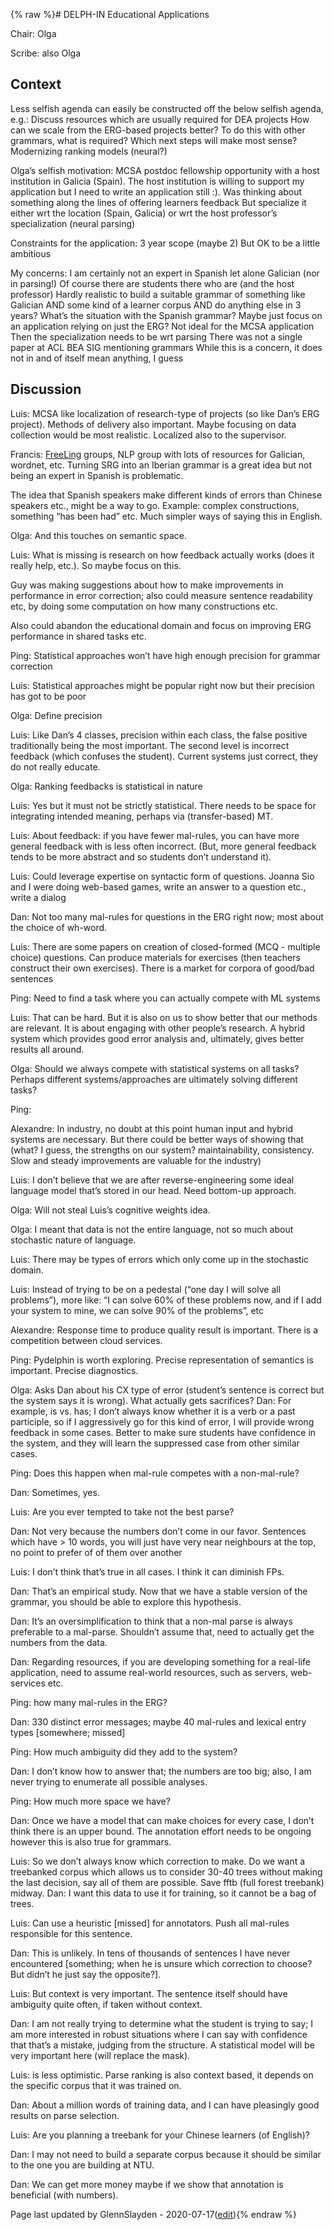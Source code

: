{% raw %}# DELPH-IN Educational Applications

Chair: Olga

Scribe: also Olga

## Context

Less selfish agenda can easily be constructed off the below selfish
agenda, e.g.: Discuss resources which are usually required for DEA
projects How can we scale from the ERG-based projects better? To do this
with other grammars, what is required? Which next steps will make most
sense? Modernizing ranking models (neural?)

Olga’s selfish motivation: MCSA postdoc fellowship opportunity with a
host institution in Galicia (Spain). The host institution is willing to
support my application but I need to write an application still :). Was
thinking about something along the lines of offering learners feedback
But specialize it either wrt the location (Spain, Galicia) or wrt the
host professor’s specialization (neural parsing)

Constraints for the application: 3 year scope (maybe 2) But OK to be a
little ambitious

My concerns: I am certainly not an expert in Spanish let alone Galician
(nor in parsing!) Of course there are students there who are (and the
host professor) Hardly realistic to build a suitable grammar of
something like Galician AND some kind of a learner corpus AND do
anything else in 3 years? What’s the situation with the Spanish grammar?
Maybe just focus on an application relying on just the ERG? Not ideal
for the MCSA application Then the specialization needs to be wrt parsing
There was not a single paper at ACL BEA SIG mentioning grammars While
this is a concern, it does not in and of itself mean anything, I guess

## Discussion

Luis: MCSA like localization of research-type of projects (so like Dan’s
ERG project). Methods of delivery also important. Maybe focusing on data
collection would be most realistic. Localized also to the supervisor.

Francis: [FreeLing](/FreeLing) groups, NLP group with lots of resources
for Galician, wordnet, etc. Turning SRG into an Iberian grammar is a
great idea but not being an expert in Spanish is problematic.

The idea that Spanish speakers make different kinds of errors than
Chinese speakers etc., might be a way to go. Example: complex
constructions, something “has been had” etc. Much simpler ways of saying
this in English.

Olga: And this touches on semantic space.

Luis: What is missing is research on how feedback actually works (does
it really help, etc.). So maybe focus on this.

Guy was making suggestions about how to make improvements in performance
in error correction; also could measure sentence readability etc, by
doing some computation on how many constructions etc.

Also could abandon the educational domain and focus on improving ERG
performance in shared tasks etc.

Ping: Statistical approaches won’t have high enough precision for
grammar correction

Luis: Statistical approaches might be popular right now but their
precision has got to be poor

Olga: Define precision

Luis: Like Dan’s 4 classes, precision within each class, the false
positive traditionally being the most important. The second level is
incorrect feedback (which confuses the student). Current systems just
correct, they do not really educate.

Olga: Ranking feedbacks is statistical in nature

Luis: Yes but it must not be strictly statistical. There needs to be
space for integrating intended meaning, perhaps via (transfer-based) MT.

Luis: About feedback: if you have fewer mal-rules, you can have more
general feedback with is less often incorrect. (But, more general
feedback tends to be more abstract and so students don’t understand it).

Luis: Could leverage expertise on syntactic form of questions. Joanna
Sio and I were doing web-based games, write an answer to a question
etc., write a dialog

Dan: Not too many mal-rules for questions in the ERG right now; most
about the choice of wh-word.

Luis: There are some papers on creation of closed-formed (MCQ - multiple
choice) questions. Can produce materials for exercises (then teachers
construct their own exercises). There is a market for corpora of
good/bad sentences

Ping: Need to find a task where you can actually compete with ML systems

Luis: That can be hard. But it is also on us to show better that our
methods are relevant. It is about engaging with other people’s research.
A hybrid system which provides good error analysis and, ultimately,
gives better results all around.

Olga: Should we always compete with statistical systems on all tasks?
Perhaps different systems/approaches are ultimately solving different
tasks?

Ping:

Alexandre: In industry, no doubt at this point human input and hybrid
systems are necessary. But there could be better ways of showing that
(what? I guess, the strengths on our system? maintainability,
consistency. Slow and steady improvements are valuable for the industry)

Luis: I don’t believe that we are after reverse-engineering some ideal
language model that’s stored in our head. Need bottom-up approach.

Olga: Will not steal Luis’s cognitive weights idea.

Olga: I meant that data is not the entire language, not so much about
stochastic nature of language.

Luis: There may be types of errors which only come up in the stochastic
domain.

Luis: Instead of trying to be on a pedestal (“one day I will solve all
problems”), more like: “I can solve 60% of these problems now, and if I
add your system to mine, we can solve 90% of the problems”, etc

Alexandre: Response time to produce quality result is important. There
is a competition between cloud services.

Ping: Pydelphin is worth exploring. Precise representation of semantics
is important. Precise diagnostics.

Olga: Asks Dan about his CX type of error (student’s sentence is correct
but the system says it is wrong). What actually gets sacrifices? Dan:
For example, is vs. has; I don’t always know whether it is a verb or a
past participle, so if I aggressively go for this kind of error, I will
provide wrong feedback in some cases. Better to make sure students have
confidence in the system, and they will learn the suppressed case from
other similar cases.

Ping: Does this happen when mal-rule competes with a non-mal-rule?

Dan: Sometimes, yes.

Luis: Are you ever tempted to take not the best parse?

Dan: Not very because the numbers don’t come in our favor. Sentences
which have &gt; 10 words, you will just have very near neighbours at the
top, no point to prefer of of them over another

Luis: I don’t think that’s true in all cases. I think it can diminish
FPs.

Dan: That’s an empirical study. Now that we have a stable version of the
grammar, you should be able to explore this hypothesis.

Dan: It’s an oversimplification to think that a non-mal parse is always
preferable to a mal-parse. Shouldn’t assume that, need to actually get
the numbers from the data.

Dan: Regarding resources, if you are developing something for a
real-life application, need to assume real-world resources, such as
servers, web-services etc.

Ping: how many mal-rules in the ERG?

Dan: 330 distinct error messages; maybe 40 mal-rules and lexical entry
types \[somewhere; missed\]

Ping: How much ambiguity did they add to the system?

Dan: I don’t know how to answer that; the numbers are too big; also, I
am never trying to enumerate all possible analyses.

Ping: How much more space we have?

Dan: Once we have a model that can make choices for every case, I don’t
think there is an upper bound. The annotation effort needs to be ongoing
however this is also true for grammars.

Luis: So we don’t always know which correction to make. Do we want a
treebanked corpus which allows us to consider 30-40 trees without making
the last decision, say all of them are possible. Save fftb (full forest
treebank) midway. Dan: I want this data to use it for training, so it
cannot be a bag of trees.

Luis: Can use a heuristic \[missed\] for annotators. Push all mal-rules
responsible for this sentence.

Dan: This is unlikely. In tens of thousands of sentences I have never
encountered \[something; when he is unsure which correction to choose?
But didn’t he just say the opposite?\].

Luis: But context is very important. The sentence itself should have
ambiguity quite often, if taken without context.

Dan: I am not really trying to determine what the student is trying to
say; I am more interested in robust situations where I can say with
confidence that that’s a mistake, judging from the structure. A
statistical model will be very important here (will replace the mask).

Luis: is less optimistic. Parse ranking is also context based, it
depends on the specific corpus that it was trained on.

Dan: About a million words of training data, and I can have pleasingly
good results on parse selection.

Luis: Are you planning a treebank for your Chinese learners (of
English)?

Dan: I may not need to build a separate corpus because it should be
similar to the one you are building at NTU.

Dan: We can get more money maybe if we show that annotation is
beneficial (with numbers).

Page last updated by GlennSlayden - 2020-07-17([edit](https://github.com/delph-in/docs/wiki/VirtualDEA/_edit)){% endraw %}